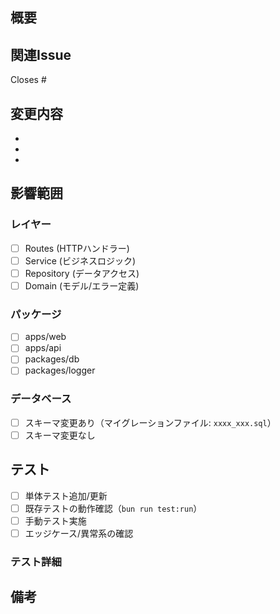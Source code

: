 ## 概要
<!-- このPRで何を実現するのか、なぜ必要なのかを1-2行で -->



## 関連Issue
<!-- 関連するIssueをリンク。該当なければ削除してOK -->

Closes #

## 変更内容
<!-- 主な変更を箇条書きで。技術的な詳細は後述のセクションで -->

-
-
-

## 影響範囲
<!-- 該当するものにチェック -->

### レイヤー
- [ ] Routes (HTTPハンドラー)
- [ ] Service (ビジネスロジック)
- [ ] Repository (データアクセス)
- [ ] Domain (モデル/エラー定義)

### パッケージ
- [ ] apps/web
- [ ] apps/api
- [ ] packages/db
- [ ] packages/logger

### データベース
- [ ] スキーマ変更あり（マイグレーションファイル: `xxxx_xxx.sql`）
- [ ] スキーマ変更なし

## テスト
<!-- 実施したテストにチェック。詳細は下に記載 -->

- [ ] 単体テスト追加/更新
- [ ] 既存テストの動作確認（`bun run test:run`）
- [ ] 手動テスト実施
- [ ] エッジケース/異常系の確認

### テスト詳細
<!-- 追加したテストケースや手動確認した内容 -->



## 備考
<!-- レビュワーへの補足、注意点、TODO、既知の問題など -->
